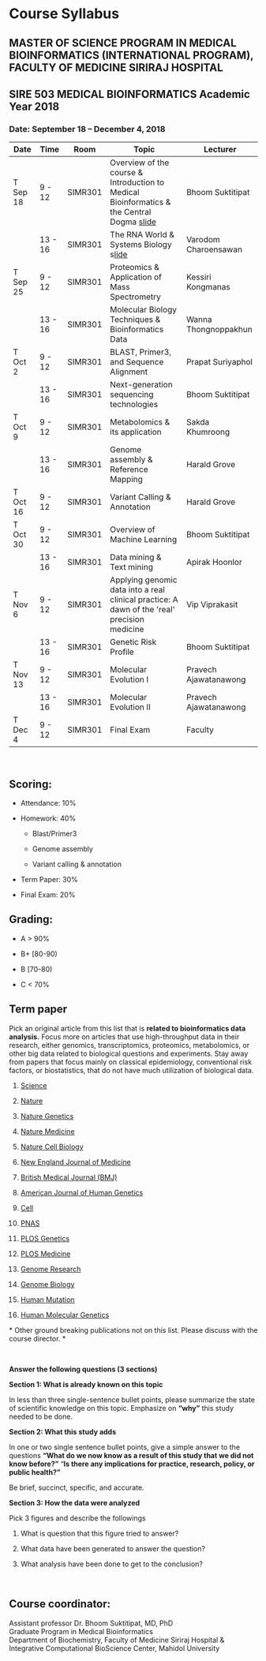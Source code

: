 Course Syllabus
===============

MASTER OF SCIENCE PROGRAM IN MEDICAL BIOINFORMATICS (INTERNATIONAL PROGRAM), FACULTY OF MEDICINE SIRIRAJ HOSPITAL
-----------------------------------------------------------------------------------------------------------------

SIRE 503 MEDICAL BIOINFORMATICS Academic Year 2018
--------------------------------------------------

### Date: September 18 – December 4, 2018

| Date     | Time    | Room    | Topic                                                                                                                                                                          | Lecturer              |
|----------|---------|---------|--------------------------------------------------------------------------------------------------------------------------------------------------------------------------------|-----------------------|
| T Sep 18 | 9 - 12  | SIMR301 | Overview of the course & Introduction to Medical Bioinformatics & the Central Dogma [slide](https://github.com/si-medbif/SIRE503_2018/blob/master/slides/L01_SIRE503_2018.pdf) | Bhoom Suktitipat      |
|          | 13 - 16 | SIMR301 | The RNA World & Systems Biology s[lide](https://github.com/si-medbif/SIRE503_2018/blob/master/slides/L02_SIRE503_2018.pdf)                                                     | Varodom Charoensawan  |
| T Sep 25 | 9 - 12  | SIMR301 | Proteomics & Application of Mass Spectrometry                                                                                                                                  | Kessiri Kongmanas     |
|          | 13 - 16 | SIMR301 | Molecular Biology Techniques & Bioinformatics Data                                                                                                                             | Wanna Thongnoppakhun  |
| T Oct 2  | 9 - 12  | SIMR301 | BLAST, Primer3, and Sequence Alignment                                                                                                                                         | Prapat Suriyaphol     |
|          | 13 - 16 | SIMR301 | Next-generation sequencing technologies                                                                                                                                        | Bhoom Suktitipat      |
| T Oct 9  | 9 - 12  | SIMR301 | Metabolomics & its application                                                                                                                                                 | Sakda Khumroong       |
|          | 13 - 16 | SIMR301 | Genome assembly & Reference Mapping                                                                                                                                            | Harald Grove          |
| T Oct 16 | 9 - 12  | SIMR301 | Variant Calling & Annotation                                                                                                                                                   | Harald Grove          |
| T Oct 30 | 9 - 12  | SIMR301 | Overview of Machine Learning                                                                                                                                                   | Bhoom Suktitipat      |
|          | 13 - 16 | SIMR301 | Data mining & Text mining                                                                                                                                                      | Apirak Hoonlor        |
| T Nov 6  | 9 - 12  | SIMR301 | Applying genomic data into a real clinical practice: A dawn of the 'real' precision medicine                                                                                   | Vip Viprakasit        |
|          | 13 - 16 | SIMR301 | Genetic Risk Profile                                                                                                                                                           | Bhoom Suktitipat      |
| T Nov 13 | 9 - 12  | SIMR301 | Molecular Evolution I                                                                                                                                                          | Pravech Ajawatanawong |
|          | 13 - 16 | SIMR301 | Molecular Evolution II                                                                                                                                                         | Pravech Ajawatanawong |
| T Dec 4  | 9 - 12  | SIMR301 | Final Exam                                                                                                                                                                     | Faculty               |

 

Scoring:
--------

-   Attendance: 10%

-   Homework: 40%

    -   Blast/Primer3

    -   Genome assembly

    -   Variant calling & annotation

-   Term Paper: 30%

-   Final Exam: 20%

Grading:
--------

-   A \> 90%

-   B+ [80-90)

-   B [70-80)

-   C \< 70%

Term paper
----------

Pick an original article from this list that is **related to bioinformatics data
analysis.** Focus more on articles that use high-throughput data in their
research, either genomics, transcriptomics, proteomics, metabolomics, or other
big data related to biological questions and experiments. Stay away from papers
that focus mainly on classical epidemiology, conventional risk factors, or
biostatistics, that do not have much utilization of biological data.

1.  [Science](http://science.sciencemag.org/)

2.  [Nature](https://www.nature.com/nature/current-issue)

3.  [Nature Genetics](https://www.nature.com/ng/)

4.  [Nature Medicine](https://www.nature.com/nm/)

5.  [Nature Cell Biology](https://www.nature.com/ncb/)

6.  [New England Journal of Medicine](https://www.nejm.org/)

7.  [British Medical Journal (BMJ)](https://www.bmj.com/)

8.  [American Journal of Human Genetics](https://www.cell.com/ajhg/home)

9.  [Cell](https://www.cell.com/)

10. [PNAS](http://www.pnas.org/)

11. [PLOS Genetics](https://journals.plos.org/plosgenetics/)

12. [PLOS Medicine](https://journals.plos.org/plosmedicine/)

13. [Genome Research](https://genome.cshlp.org/)

14. [Genome Biology](https://genomebiology.biomedcentral.com/)

15. [Human Mutation](https://onlinelibrary.wiley.com/journal/10981004)

16. [Human Molecular Genetics](https://academic.oup.com/hmg/issue)

\* Other ground breaking publications not on this list. Please discuss with the
course director. \*

 

**Answer the following questions (3 sections)**

**Section 1: What is already known on this topic**

In less than three single-sentence bullet points, please summarize the state of
scientific knowledge on this topic. Emphasize on **“why”** this study needed to
be done.

**Section 2: What this study adds**

In one or two single sentence bullet points, give a simple answer to the
questions **“What do we now know as a result of this study that we did not know
before?”** “**Is there any implications for practice, research, policy, or
public health?”**

Be brief, succinct, specific, and accurate.

**Section 3: How the data were analyzed**

Pick 3 figures and describe the followings

1.  What is question that this figure tried to answer?

2.  What data have been generated to answer the question?

3.  What analysis have been done to get to the conclusion?

 

Course coordinator:
-------------------

Assistant professor Dr. Bhoom Suktitipat, MD, PhD  
Graduate Program in Medical Bioinformatics  
Department of Biochemistry, Faculty of Medicine Siriraj Hospital &  
Integrative Computational BioScience Center, Mahidol University
